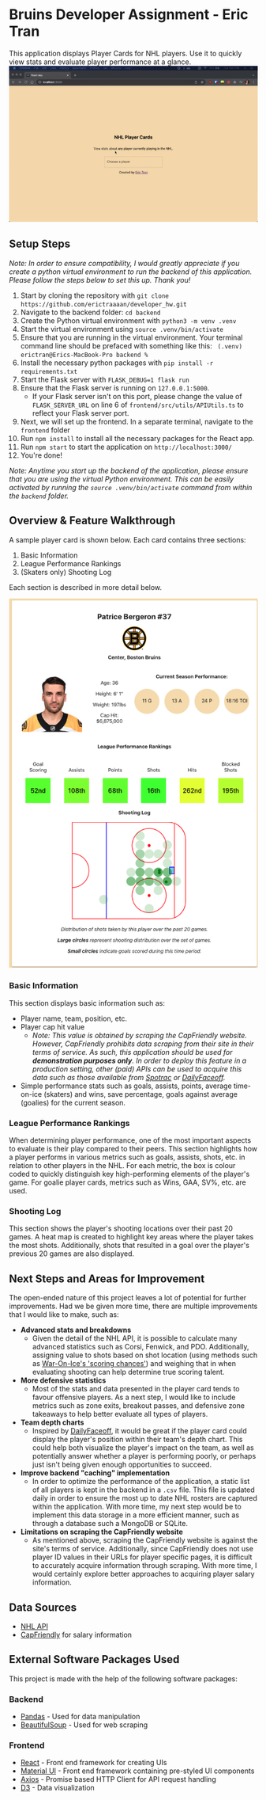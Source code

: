 
# Bruins Developer Assignment - Eric Tran
This application displays Player Cards for NHL players.   Use it to quickly view stats and evaluate player performance at a glance.
![demo](https://raw.githubusercontent.com/erictraaaan/developer_hw/main/img/demo.gif)
## Setup Steps
*Note: In order to ensure compatibility, I would greatly appreciate if you create a python virtual environment to run the backend of this application.  Please follow the steps below to set this up.  Thank you!*
1. Start by cloning the repository with ```git clone https://github.com/erictraaaan/developer_hw.git```
2. Navigate to the backend folder: ```cd backend``` 
3. Create the Python virtual environment with ```python3 -m venv .venv```
4. Start the virtual environment using ```source .venv/bin/activate```
5. Ensure that you are running in the virtual environment.  Your terminal command line should be prefaced with something like this: ``` (.venv) erictran@Erics-MacBook-Pro backend %```
6. Install the necessary python packages with ```pip install -r requirements.txt```
7. Start the Flask server with ```FLASK_DEBUG=1 flask run```
8. Ensure that the Flask server is running on ```127.0.0.1:5000```. 
	* If your Flask server isn't on this port, please change the value of ```FLASK_SERVER_URL``` on line 6 of ```frontend/src/utils/APIUtils.ts``` to reflect your Flask server port.
9. Next, we will set up the frontend.  In a separate terminal, navigate to the ```frontend``` folder
10. Run ```npm install``` to install all the necessary packages for the React app.
11. Run ```npm start``` to start the application on ```http://localhost:3000/```
12. You're done!

*Note: Anytime you start up the backend of the application, please ensure that you are using the virtual Python environment.  This can be easily activated by running the ```source .venv/bin/activate``` command from within the ```backend``` folder.*

## Overview & Feature Walkthrough
A sample player card is shown below.  Each card contains three sections:
1. Basic Information
2. League Performance Rankings
3. (Skaters only) Shooting Log

Each section is described in more detail below.

![screenshot](https://raw.githubusercontent.com/erictraaaan/developer_hw/main/img/screenshot.png)
### Basic Information
This section displays basic information such as:
* Player name, team, position, etc.
* Player cap hit value
	* *Note: This value is obtained by scraping the CapFriendly website.  However, CapFriendly prohibits data scraping from their site in their terms of service.  As such, this application should  be used for **demonstration purposes only**.  In order to deploy this feature in a production setting, other (paid) APIs can be used to acquire this data such as those available from [Spotrac](https://www.spotrac.com/developer/api/) or [DailyFaceoff](https://www.dailyfaceoff.com/nhl-hockey-apis/).*
* Simple performance stats such as goals, assists, points, average time-on-ice (skaters) and wins, save percentage, goals against average (goalies) for the current season.
### League Performance Rankings
When determining player performance, one of the most important aspects to evaluate is their play compared to their peers. This section highlights how a player performs in various metrics such as goals, assists, shots, etc. in relation to other players in the NHL.  For each metric, the box is colour coded to quickly distinguish key high-performing elements of the player's game.  For goalie player cards, metrics such as Wins, GAA, SV%, etc. are used.
### Shooting Log
This section shows the player's shooting locations over their past 20 games.  A heat map is created to highlight key areas where the player takes the most shots.  Additionally, shots that resulted in a goal over the player's previous 20 games are also displayed.


## Next Steps and Areas for Improvement
The open-ended nature of this project leaves a lot of potential for further improvements.  Had we be given more time, there are multiple improvements that I would like to make, such as:
* **Advanced stats and breakdowns**
	* Given the detail of the NHL API, it is possible to calculate many advanced statistics such as Corsi, Fenwick, and PDO.  Additionally, assigning value to shots based on shot location (using methods such as [War-On-Ice's 'scoring chances'](http://blog.war-on-ice.com/new-defining-scoring-chances/index.html)) and weighing that in when evaluating shooting can help determine true scoring talent.
* **More defensive statistics**
	* Most of the stats and data presented in the player card tends to favour offensive players.  As a next step, I would like to include metrics such as zone exits, breakout passes, and defensive zone takeaways to help better evaluate all types of players.
* **Team depth charts**
	* Inspired by [DailyFaceoff](https://www.dailyfaceoff.com/teams/boston-bruins/line-combinations/), it would be great if the player card could display the player's position within their team's depth chart.  This could help both visualize the player's impact on the team, as well as potentially answer whether a player is performing poorly, or perhaps just isn't being given enough opportunities to succeed.
* **Improve backend "caching" implementation**
	* In order to optimize the performance of the application, a static list of all players is kept in the backend in a ```.csv``` file.  This file is updated daily in order to ensure the most up to date NHL rosters are captured within the application.  With more time, my next step would be to implement this data storage in a more efficient manner, such as through a database such a MongoDB or SQLite.
* **Limitations on scraping the CapFriendly website**
	* As mentioned above, scraping the CapFriendly website is against the site's terms of service.  Additionally, since CapFriendly does not use player ID values in their URLs for player specific pages, it is difficult to accurately acquire information through scraping.  With more time, I would certainly explore better approaches to acquiring player salary information.

## Data Sources
* [NHL API](https://gitlab.com/dword4/nhlapi)
* [CapFriendly](https://www.capfriendly.com/) for salary information

## External Software Packages Used
This project is made with the help of the following software packages:
### Backend
* [Pandas](https://pandas.pydata.org/) - Used for data manipulation
* [BeautifulSoup](https://pypi.org/project/beautifulsoup4/) - Used for web scraping
### Frontend
* [React](https://reactjs.org/) - Front end framework for creating UIs
* [Material UI](https://mui.com/) - Front end framework containing pre-styled UI components
* [Axios](https://github.com/axios/axios) - Promise based HTTP Client for API request handling
* [D3](https://d3js.org/) - Data visualization 
